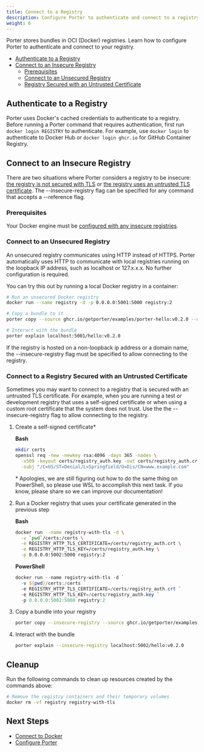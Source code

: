 ```yaml
---
title: Connect to a Registry
description: Configure Porter to authenticate and connect to a registry
weight: 6
---
```


Porter stores bundles in OCI (Docker) registries.
Learn how to configure Porter to authenticate and connect to your registry.

- [Authenticate to a Registry](#authenticate-to-a-registry)
- [Connect to an Insecure Registry](#connect-to-an-insecure-registry)
  - [Prerequisites](#prerequisites)
  - [Connect to an Unsecured Registry](#connect-to-an-unsecured-registry)
  - [Registry Secured with an Untrusted Certificate](#connect-to-a-registry-secured-with-an-untrusted-certificate)

## Authenticate to a Registry

Porter uses Docker's cached credentials to authenticate to a registry.
Before running a Porter command that requires authentication, first run `docker login REGISTRY` to authenticate.
For example, use `docker login` to authenticate to Docker Hub or `docker login ghcr.io` for GitHub Container Registry.

## Connect to an Insecure Registry

There are two situations where Porter considers a registry to be insecure: [the registry is not secured with TLS](#connect-to-an-unsecured-registry) or [the registry uses an untrusted TLS certificate](#connect-to-a-registry-secured-with-an-untrusted-certificate).
The \--insecure-registry flag can be specified for any command that accepts a \--reference flag.

### Prerequisites

Your Docker engine must be [configured with any insecure registries](https://docs.docker.com/registry/insecure/).

### Connect to an Unsecured Registry

An unsecured registry communicates using HTTP instead of HTTPS.
Porter automatically uses HTTP to communicate with local registries running on the loopback IP address, such as localhost or 127.x.x.x.
No further configuration is required.

You can try this out by running a local Docker registry in a container:

```bash
# Run an unsecured Docker registry
docker run --name registry -d -p 0.0.0.0:5001:5000 registry:2

# Copy a bundle to it
porter copy --source ghcr.io/getporter/examples/porter-hello:v0.2.0 --destination localhost:5001/hello:v0.2.0

# Interact with the bundle
porter explain localhost:5001/hello:v0.2.0
```

If the registry is hosted on a non-loopback ip address or a domain name, the \--insecure-registry flag must be specified to allow connecting to the registry.

### Connect to a Registry Secured with an Untrusted Certificate

Sometimes you may want to connect to a registry that is secured with an untrusted TLS certificate.
For example, when you are running a test or development registry that uses a self-signed certificate or when using a custom root certificate that the system does not trust.
Use the the \--insecure-registry flag to allow connecting to the registry.

1. Create a self-signed certificate\*

   **Bash**

   ```bash
   mkdir certs
   openssl req -new -newkey rsa:4096 -days 365 -nodes \
     -x509 -keyout certs/registry_auth.key -out certs/registry_auth.crt \
     -subj "/C=US/ST=Denial/L=Springfield/O=Dis/CN=www.example.com"
   ```

   \* Apologies, we are still figuring out how to do the same thing on PowerShell,
   so please use WSL to accomplish this next task. If you know, please share so we can improve our documentation!

2. Run a Docker registry that uses your certificate generated in the previous step

   **Bash**

   ```bash
   docker run --name registry-with-tls -d \
     -v `pwd`/certs:/certs \
     -e REGISTRY_HTTP_TLS_CERTIFICATE=/certs/registry_auth.crt \
     -e REGISTRY_HTTP_TLS_KEY=/certs/registry_auth.key \
     -p 0.0.0.0:5002:5000 registry:2
   ```

   **PowerShell**

   ```powershell
   docker run --name registry-with-tls -d `
     -v ${pwd}/certs:/certs `
     -e REGISTRY_HTTP_TLS_CERTIFICATE=/certs/registry_auth.crt `
     -e REGISTRY_HTTP_TLS_KEY=/certs/registry_auth.key `
     -p 0.0.0.0:5002:5000 registry:2
   ```

3. Copy a bundle into your registry
   ```bash
   porter copy --insecure-registry --source ghcr.io/getporter/examples/porter-hello:v0.2.0 --destination localhost:5002/hello:v0.2.0
   ```
4. Interact with the bundle
   ```bash
   porter explain --insecure-registry localhost:5002/hello:v0.2.0
   ```

## Cleanup

Run the following commands to clean up resources created by the commands above:

```bash
# Remove the registry containers and their temporary volumes
docker rm -vf registry registry-with-tls
```

## Next Steps

- [Connect to Docker](/end-users/connect-docker/)
- [Configure Porter](/end-users/configuration/)
